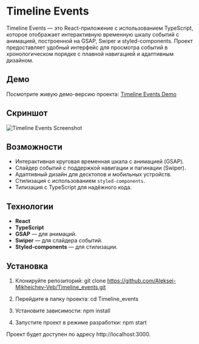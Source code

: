 # Timeline Events

Timeline Events — это React-приложение с использованием TypeScript, которое отображает интерактивную временную шкалу событий с анимацией, построенной на GSAP, Swiper и styled-components. Проект предоставляет удобный интерфейс для просмотра событий в хронологическом порядке с плавной навигацией и адаптивным дизайном.

## Демо

Посмотрите живую демо-версию проекта: [Timeline Events Demo](https://timeline-events-bm3y.vercel.app/)

## Скриншот

![Timeline Events Screenshot](file:///C:/Users/Tom/Desktop/Screenshot.png)

## Возможности

- Интерактивная круговая временная шкала с анимацией (GSAP).
- Слайдер событий с поддержкой навигации и пагинации (Swiper).
- Адаптивный дизайн для десктопов и мобильных устройств.
- Стилизация с использованием `styled-components`.
- Типизация с TypeScript для надёжного кода.

## Технологии

- **React**
- **TypeScript** 
- **GSAP**  — для анимаций.
- **Swiper**  — для слайдера событий.
- **Styled-components**  — для стилизации.

## Установка

1. Клонируйте репозиторий:
   git clone https://github.com/Aleksei-Mikheichev-Veb/Timeline_events.git

2. Перейдите в папку проекта:
    cd Timeline_events
3. Установите зависимости:
npm install
4. Запустите проект в режиме разработки:
npm start

Проект будет доступен по адресу http://localhost:3000.